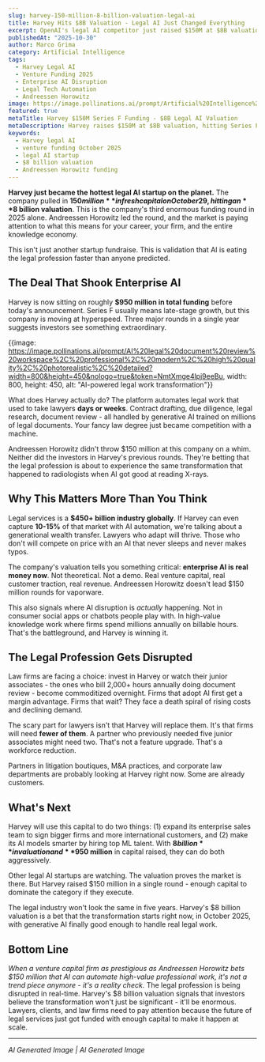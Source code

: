```yaml
---
slug: harvey-150-million-8-billion-valuation-legal-ai
title: Harvey Hits $8B Valuation - Legal AI Just Changed Everything
excerpt: OpenAI's legal AI competitor just raised $150M at $8B valuation. This is the third massive round in 2025 and signals where AI is really disrupting work.
publishedAt: "2025-10-30"
author: Marco Grima
category: Artificial Intelligence
tags:
  - Harvey Legal AI
  - Venture Funding 2025
  - Enterprise AI Disruption
  - Legal Tech Automation
  - Andreessen Horowitz
image: https://image.pollinations.ai/prompt/Artificial%20Intelligence%20technology%2C%20Harvey%20legal%20AI%2C%20venture%20funding%20October%202025%2C%20professional%2C%20modern%2C%20high%20quality%2C%20photorealistic%2C%20detailed?width=1200&height=600&nologo=true&token=NmtXmge4lpj9eeBu
featured: true
metaTitle: Harvey $150M Series F Funding - $8B Legal AI Valuation
metaDescription: Harvey raises $150M at $8B valuation, hitting Series F. This legal AI startup is now the hottest enterprise automation play disrupting the legal profession.
keywords:
  - Harvey legal AI
  - venture funding October 2025
  - legal AI startup
  - $8 billion valuation
  - Andreessen Horowitz funding
---
```


**Harvey just became the hottest legal AI startup on the planet.** The company pulled in **$150 million** in fresh capital on October 29, hitting an **$8 billion valuation**. This is the company's third enormous funding round in 2025 alone. Andreessen Horowitz led the round, and the market is paying attention to what this means for your career, your firm, and the entire knowledge economy.

This isn't just another startup fundraise. This is validation that AI is eating the legal profession faster than anyone predicted.

## The Deal That Shook Enterprise AI

Harvey is now sitting on roughly **$950 million in total funding** before today's announcement. Series F usually means late-stage growth, but this company is moving at hyperspeed. Three major rounds in a single year suggests investors see something extraordinary.

{{image: https://image.pollinations.ai/prompt/AI%20legal%20document%20review%20workspace%2C%20professional%2C%20modern%2C%20high%20quality%2C%20photorealistic%2C%20detailed?width=800&height=450&nologo=true&token=NmtXmge4lpj9eeBu, width: 800, height: 450, alt: "AI-powered legal work transformation"}}

What does Harvey actually do? The platform automates legal work that used to take lawyers **days or weeks**. Contract drafting, due diligence, legal research, document review - all handled by generative AI trained on millions of legal documents. Your fancy law degree just became competition with a machine.

Andreessen Horowitz didn't throw $150 million at this company on a whim. Neither did the investors in Harvey's previous rounds. They're betting that the legal profession is about to experience the same transformation that happened to radiologists when AI got good at reading X-rays.

## Why This Matters More Than You Think

Legal services is a **$450+ billion industry globally**. If Harvey can even capture **10-15%** of that market with AI automation, we're talking about a generational wealth transfer. Lawyers who adapt will thrive. Those who don't will compete on price with an AI that never sleeps and never makes typos.

The company's valuation tells you something critical: **enterprise AI is real money now**. Not theoretical. Not a demo. Real venture capital, real customer traction, real revenue. Andreessen Horowitz doesn't lead $150 million rounds for vaporware.

This also signals where AI disruption is *actually* happening. Not in consumer social apps or chatbots people play with. In high-value knowledge work where firms spend millions annually on billable hours. That's the battleground, and Harvey is winning it.

## The Legal Profession Gets Disrupted

Law firms are facing a choice: invest in Harvey or watch their junior associates - the ones who bill 2,000+ hours annually doing document review - become commoditized overnight. Firms that adopt AI first get a margin advantage. Firms that wait? They face a death spiral of rising costs and declining demand.

The scary part for lawyers isn't that Harvey will replace them. It's that firms will need **fewer of them**. A partner who previously needed five junior associates might need two. That's not a feature upgrade. That's a workforce reduction.

Partners in litigation boutiques, M&A practices, and corporate law departments are probably looking at Harvey right now. Some are already customers.

## What's Next

Harvey will use this capital to do two things: (1) expand its enterprise sales team to sign bigger firms and more international customers, and (2) make its AI models smarter by hiring top ML talent. With **$8 billion** in valuation and **$950 million** in capital raised, they can do both aggressively.

Other legal AI startups are watching. The valuation proves the market is there. But Harvey raised $150 million in a single round - enough capital to dominate the category if they execute.

The legal industry won't look the same in five years. Harvey's $8 billion valuation is a bet that the transformation starts right now, in October 2025, with generative AI finally good enough to handle real legal work.

## Bottom Line

*When a venture capital firm as prestigious as Andreessen Horowitz bets $150 million that AI can automate high-value professional work, it's not a trend piece anymore - it's a reality check.* The legal profession is being disrupted in real-time. Harvey's $8 billion valuation signals that investors believe the transformation won't just be significant - it'll be enormous. Lawyers, clients, and law firms need to pay attention because the future of legal services just got funded with enough capital to make it happen at scale.

---

*AI Generated Image | AI Generated Image*